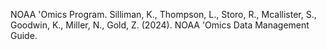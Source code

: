 NOAA 'Omics Program. Silliman, K., Thompson, L., Storo, R., Mcallister, S., Goodwin, K., Miller, N., Gold, Z. (2024). NOAA 'Omics Data Management Guide.

